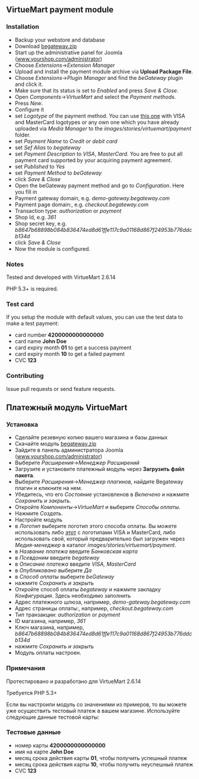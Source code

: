 ## VirtueMart payment module

### Installation

* Backup your webstore and database
* Download [begateway.zip](https://github.com/BeGateway/virtuemart-payment-module/raw/virtuemart-2/begateway.zip)
* Start up the administrative panel for Joomla (www.yourshop.com/administrator)
* Choose _Extensions_->_Extension Manager_
* Upload and install the payment module archive via **Upload Package File**.
* Choose _Extensions_->_Plugin Manager_ and find the _beGateway_ plugin and click it.
*	Make sure that its status is set to _Enabled_ and press _Save & Close_.
*	Open _Components_->_VirtueMart_ and select the _Payment methods_.
* Press _New_.
*	Configure it
  * set _Logotype_ of the payment method. You can use [this one](https://github.com/BeGateway/virtuemart-payment-module/virtuemart-2/master/visa_mastercard_logos.png) with VISA and MasterCard logotypes or any own one which you have
already uploaded via _Media Manager_ to the _images/stories/virtuemart/payment_ folder.
  * set _Payment Name_ to _Credit or debit card_
  * set _Sef Alias_ to _begateway_
  * set _Payment Description_ to _VISA_, _MasterCard_. You are free to
    put all payment card supported by your acquiring payment agreement.
  * set _Published_ to _Yes_
  * set _Payment Method_ to _beGateway_
  * click _Save & Close_
*	Open the beGateway payment method and go to _Configuration_. Here you fill in
  * Payment gateway domain, e.g. _demo-gateway.begateway.com_
  * Payment page domain:, e.g. _checkout.begateway.com_
  * Transaction type: _authorization_ or _payment_
  * Shop Id, e.g. _361_
  * Shop secret key, e.g. _b8647b68898b084b836474ed8d61ffe117c9a01168d867f24953b776ddcb134d_
  * click _Save & Close_
* Now the module is configured.

### Notes

Tested and developed with VirtueMart 2.6.14

PHP 5.3+ is required.

### Test card

If you setup the module with default values, you can use the test data
to make a test payment:

* card number __4200000000000000__
* card name __John Doe__
* card expiry month __01__ to get a success payment
* card expiry month __10__ to get a failed payment
* CVC __123__

### Contributing

Issue pull requests or send feature requests.


## Платежный модуль VirtueMart

### Установка

* Сделайте резевную копию вашего магазина и базы данных
* Скачайте модуль [begateway.zip](https://github.com/beGateway/virtuemart-payment-module/raw/virtuemart-2/begateway.zip)
* Зайдите в панель администратора Joomla (www.yourshop.com/administrator)
* Выберите _Расширения_->_Менеджер Расширений_
* Загрузите и установите платежный модуль через **Загрузить файл пакета**.
* Выберите _Расширения_->_Менеджер плагинов_, найдите Begateway плагин и кликните на нем.
*	Убедитесь, что его _Состояние_ установленов в _Включено_ и нажмите _Сохранить и закрыть_.
*	Откройте _Компоненты_->_VirtueMart_ и выберите _Способы оплаты_.
* Нажмите _Создать_.
*	Настройте модуль
  * в _Логотип_ выберите логотип этого способа оплаты. Вы можете
    использовать либо [этот](https://github.com/BeGateway/virtuemart-payment-module/raw/virtuemart-2/visa_mastercard_logos.png) с логотипами VISA и MasterCard, либо использовать свой, который предварительно был загружен через _Медия-менеджер_ в каталог _images/stories/virtuemart/payment_.
  * в _Название платежа_ введите _Банковская карта_
  * в _Псевдоним_ введите _begateway_
  * в _Описание платежа_ введите _VISA, MasterCard_
  * в _Опубликовано_ выберите _Да_
  * в _Способ оплаты_ выберите _beGateway_
  * нажмите _Сохранить и закрыть_
*	Откройте способ оплаты _begateway_ и нажмите закладку _Конфигурация_. Здесь необходимо заполнить
  * Адрес платежного шлюза, например, _demo-gateway.begateway.com_
  * Адрес страницы оплаты:, например, _checkout.begateway.com_
  * Тип транзакции: _authorization_ or _payment_
  * ID магазина, например, _361_
  * Ключ магазинa, например, _b8647b68898b084b836474ed8d61ffe117c9a01168d867f24953b776ddcb134d_
  * нажмите _Сохранить и закрыть_
* Модуль оплаты настроен.

### Примечания

Протестировано и разработано для VirtueMart 2.6.14

Требуется PHP 5.3+

Если вы настроили модуль со значениями из примеров, то вы можете уже
осуществить тестовый платеж в вашем магазине. Используйте следующие
данные тестовой карты:

### Тестовые данные

* номер карты __4200000000000000__
* имя на карте __John Doe__
* месяц срока действия карты __01__, чтобы получить успешный платеж
* месяц срока действия карты __10__, чтобы получить неуспешный платеж
* CVC __123__

